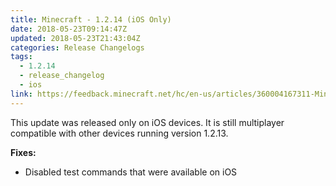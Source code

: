 ```yaml
---
title: Minecraft - 1.2.14 (iOS Only)
date: 2018-05-23T09:14:47Z
updated: 2018-05-23T21:43:04Z
categories: Release Changelogs
tags:
  - 1.2.14
  - release_changelog
  - ios
link: https://feedback.minecraft.net/hc/en-us/articles/360004167311-Minecraft-1-2-14-iOS-Only-
---
```


This update was released only on iOS devices. It is still multiplayer compatible with other devices running version 1.2.13.  
  
**Fixes:**

- Disabled test commands that were available on iOS
